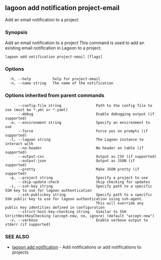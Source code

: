 ## lagoon add notification project-email

Add an email notification to a project

### Synopsis

Add an email notification to a project
This command is used to add an existing email notification in Lagoon to a project.

```
lagoon add notification project-email [flags]
```

### Options

```
  -h, --help          help for project-email
  -n, --name string   The name of the notification
```

### Options inherited from parent commands

```
      --config-file string                Path to the config file to use (must be *.yml or *.yaml)
      --debug                             Enable debugging output (if supported)
  -e, --environment string                Specify an environment to use
      --force                             Force yes on prompts (if supported)
  -l, --lagoon string                     The Lagoon instance to interact with
      --no-header                         No header on table (if supported)
      --output-csv                        Output as CSV (if supported)
      --output-json                       Output as JSON (if supported)
      --pretty                            Make JSON pretty (if supported)
  -p, --project string                    Specify a project to use
      --skip-update-check                 Skip checking for updates
  -i, --ssh-key string                    Specify path to a specific SSH key to use for lagoon authentication
      --ssh-publickey string              Specify path to a specific SSH public key to use for lagoon authentication using ssh-agent.
                                          This will override any public key identities defined in configuration
      --strict-host-key-checking string   Similar to SSH StrictHostKeyChecking (accept-new, no, ignore) (default "accept-new")
  -v, --verbose                           Enable verbose output to stderr (if supported)
```

### SEE ALSO

* [lagoon add notification](lagoon_add_notification.md)	 - Add notifications or add notifications to projects

